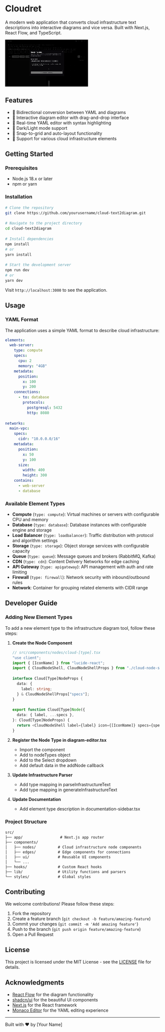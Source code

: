 # Cloudret

A modern web application that converts cloud infrastructure text descriptions into interactive diagrams and vice versa. Built with Next.js, React Flow, and TypeScript.

![Cloudret Demo](docs/demo.gif)

## Features

- 🔄 Bidirectional conversion between YAML and diagrams
- 🎨 Interactive diagram editor with drag-and-drop interface
- 📝 Real-time YAML editor with syntax highlighting
- 🌙 Dark/Light mode support
- 🎯 Snap-to-grid and auto-layout functionality
- 🔌 Support for various cloud infrastructure elements

## Getting Started

### Prerequisites

- Node.js 18.x or later
- npm or yarn

### Installation

```bash
# Clone the repository
git clone https://github.com/yourusername/cloud-text2diagram.git

# Navigate to the project directory
cd cloud-text2diagram

# Install dependencies
npm install
# or
yarn install

# Start the development server
npm run dev
# or
yarn dev
```

Visit `http://localhost:3000` to see the application.

## Usage

### YAML Format

The application uses a simple YAML format to describe cloud infrastructure:

```yaml
elements:
  web-server:
    type: compute
    specs:
      cpu: 2
      memory: "4GB"
    metadata:
      position:
        x: 100
        y: 200
    connections:
      - to: database
        protocols:
          postgresql: 5432
          http: 8080

networks:
  main-vpc:
    specs:
      cidr: "10.0.0.0/16"
    metadata:
      position:
        x: 50
        y: 100
      size:
        width: 400
        height: 300
    contains:
      - web-server
      - database
```

### Available Element Types

- **Compute** (`type: compute`): Virtual machines or servers with configurable CPU and memory
- **Database** (`type: database`): Database instances with configurable engine and storage
- **Load Balancer** (`type: loadbalancer`): Traffic distribution with protocol and algorithm settings
- **Storage** (`type: storage`): Object storage services with configurable capacity
- **Queue** (`type: queue`): Message queues and brokers (RabbitMQ, Kafka)
- **CDN** (`type: cdn`): Content Delivery Networks for edge caching
- **API Gateway** (`type: apigateway`): API management with auth and rate limiting
- **Firewall** (`type: firewall`): Network security with inbound/outbound rules
- **Network**: Container for grouping related elements with CIDR range

## Developer Guide

### Adding New Element Types

To add a new element type to the infrastructure diagram tool, follow these steps:

1. **Create the Node Component**

   ```typescript
   // src/components/nodes/cloud-[type].tsx
   "use client";
   import { [IconName] } from "lucide-react";
   import { CloudNodeShell, CloudNodeShellProps } from "./cloud-node-shell";

   interface Cloud[Type]NodeProps {
     data: {
       label: string;
     } & CloudNodeShellProps["specs"];
   }

   export function Cloud[Type]Node({
     data: { label, ...specs },
   }: Cloud[Type]NodeProps) {
     return <CloudNodeShell label={label} icon={[IconName]} specs={specs} />;
   }
   ```

2. **Register the Node Type in diagram-editor.tsx**

   - Import the component
   - Add to nodeTypes object
   - Add to the Select dropdown
   - Add default data in the addNode callback

3. **Update Infrastructure Parser**

   - Add type mapping in parseInfrastructureText
   - Add type mapping in generateInfrastructureText

4. **Update Documentation**
   - Add element type description in documentation-sidebar.tsx

### Project Structure

```
src/
├── app/                 # Next.js app router
├── components/
│   ├── nodes/          # Cloud infrastructure node components
│   ├── edges/          # Edge components for connections
│   ├── ui/             # Reusable UI components
│   └── ...
├── hooks/              # Custom React hooks
├── lib/                # Utility functions and parsers
└── styles/             # Global styles
```

## Contributing

We welcome contributions! Please follow these steps:

1. Fork the repository
2. Create a feature branch (`git checkout -b feature/amazing-feature`)
3. Commit your changes (`git commit -m 'Add amazing feature'`)
4. Push to the branch (`git push origin feature/amazing-feature`)
5. Open a Pull Request

## License

This project is licensed under the MIT License - see the [LICENSE](LICENSE) file for details.

## Acknowledgments

- [React Flow](https://reactflow.dev/) for the diagram functionality
- [shadcn/ui](https://ui.shadcn.com/) for the beautiful UI components
- [Next.js](https://nextjs.org/) for the React framework
- [Monaco Editor](https://microsoft.github.io/monaco-editor/) for the YAML editing experience

---

Built with ❤️ by [Your Name]

